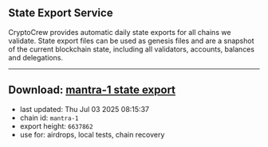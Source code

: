 ## State Export Service
CryptoCrew provides automatic daily state exports for all chains we validate. State export files can be used as genesis files and are a snapshot of the current blockchain state, including all validators, accounts, balances and delegations.

---
**Download: [mantra-1 state export](https://dl-eu2.ccvalidators.com/SERVICE/mantrachain/mantra-1_export_6637862.json)**
---

- last updated: Thu Jul 03 2025 08:15:37
- chain id: `mantra-1`
- export height: `6637862`
- use for: airdrops, local tests, chain recovery
